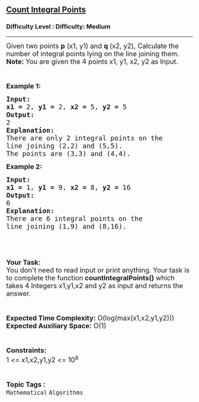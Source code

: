 <h2><a href="https://www.geeksforgeeks.org/problems/count-integral-points5445/1">Count Integral Points</a></h2><h3>Difficulty Level : Difficulty: Medium</h3><hr><div class="problems_problem_content__Xm_eO"><p><span style="font-size:18px">Given two points <strong>p</strong> (x1, y1) and <strong> q </strong>(x2, y2), Calculate the number of integral points lying on the line joining them.</span><br>
<span style="font-size:18px"><strong>Note: </strong>You are given the 4 points x1, y1, x2, y2 as Input.</span></p>

<p>&nbsp;</p>

<p><span style="font-size:18px"><strong>Example 1:</strong></span></p>

<pre><span style="font-size:18px"><strong>Input:</strong></span>
<span style="font-size:18px"><strong>x1 = </strong>2, <strong>y1 = </strong>2, <strong>x2 = </strong>5, <strong>y2 = </strong>5</span>
<span style="font-size:18px"><strong>Output:</strong></span>
<span style="font-size:18px">2</span>
<span style="font-size:18px"><strong>Explanation:</strong></span>
<span style="font-size:18px">There are only 2 integral points on the
line joining (2,2) and (5,5).
The points are (3,3) and (4,4).</span></pre>

<p><span style="font-size:18px"><strong>Example 2:</strong></span></p>

<pre><span style="font-size:18px"><strong>Input:</strong></span>
<span style="font-size:18px"><strong>x1 = </strong>1, <strong>y1 = </strong>9, <strong>x2 = </strong>8, <strong>y2 = </strong>16</span>
<span style="font-size:18px"><strong>Output:</strong></span>
<span style="font-size:18px">6</span>
<span style="font-size:18px"><strong>Explanation:</strong></span>
<span style="font-size:18px">There are 6 integral points on the
line joining (1,9) and (8,16).
</span></pre>

<p>&nbsp;</p>

<p>&nbsp;</p>

<p><span style="font-size:18px"><strong>Your Task:</strong><br>
You don't need to read input or print anything. Your task is to complete the function <strong>countIntegralPoints()</strong> which takes 4 Integers x1,y1,x2 and y2 as input and returns the answer.</span></p>

<p>&nbsp;</p>

<p><span style="font-size:18px"><strong>Expected Time Complexity:</strong> O(log(max(x1,x2,y1,y2)))<br>
<strong>Expected Auxiliary Space:</strong> O(1)</span></p>

<p>&nbsp;</p>

<p><span style="font-size:18px"><strong>Constraints:</strong></span><br>
<span style="font-size:18px">1 &lt;= x1,x2,y1,y2 &lt;= 10<sup>8</sup></span></p>
</div><br><p><span style=font-size:18px><strong>Topic Tags : </strong><br><code>Mathematical</code>&nbsp;<code>Algorithms</code>&nbsp;